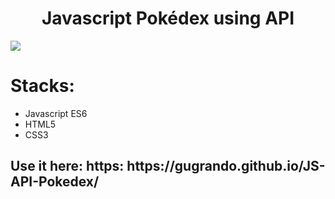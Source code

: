 <h1 align="center"> Javascript Pokédex using API </h1>
<img  src="https://github.com/gugrando/JS-API-Pokedex/blob/main/readme/pokemonpick.gif"/>
<h1 align="start"> Stacks: </h1>
<ul align="start"> 
  <li>Javascript ES6</li>
  <li>HTML5</li>
  <li>CSS3</li>
</ul>
<h2>
Use it here: https: https://gugrando.github.io/JS-API-Pokedex/
</h2>
